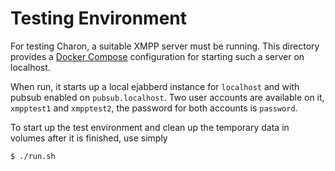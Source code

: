 # Testing Environment

For testing Charon, a suitable XMPP server must be running.  This directory
provides a [Docker Compose](https://docs.docker.com/compose/) configuration
for starting such a server on localhost.

When run, it starts up a local ejabberd instance for `localhost`
and with pubsub enabled on `pubsub.localhost`.  Two user accounts
are available on it, `xmpptest1` and `xmpptest2`, the password for
both accounts is `password`.

To start up the test environment and clean up the temporary data in
volumes after it is finished, use simply

    $ ./run.sh
